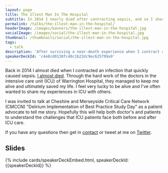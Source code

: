 ```yaml
---
layout: page
title: The Illest Man In The Hospital
subtitle: In 2014 I nearly died after contracting sepsis, and so I shared my near-death experience with a group of intensive care doctors and nurses
permalink: /talks/the-illest-man-in-the-hospital/
headerImage: /images/banners/the-illest-man-in-the-hospital.jpg
socialImage: /images/social/the-illest-man-in-the-hospital.jpg
thumbnail: /thumbnails/social/the-illest-man-in-the-hospital.jpg
tags:
  - talk
description: 'After surviving a near-death experience when I contract an infection which caused sepsis, I wanted to share my story in order to help others. In this talk I share my experiences of 45 days in intensive care.'
speakerDeckId: 'c4e8cd0138fc40c1b22dc9ec625799a9'
---
```


Back in 2014 I almost died when I contracted an infection that quickly caused sepsis. [I almost died](/how-i-almost-died). Through the hard work of the doctors in the intensive care unit (ICU) of Warrington Hospital, they managed to keep me alive and ultimately saved my life. I feel very lucky to be alive and I've often wanted to share my experiences in ICU with others.

I was invited to talk at Cheshire and Merseyside Critical Care Network (CMCCN) "Delirium Implementation of Best Practice Study Day" as a patient advocate to tell me story. Hopefully this will help both doctor's and patients to understand the challenges that ICU patients face both before and after ICU care.

If you have any questions then get in [contact](/contact) or tweet at me on [Twitter](https://twitter.com/marclittlemore).

## Slides

{% include cards/speakerDeckEmbed.html, speakerDeckId: {{speakerDeckId}} %}
